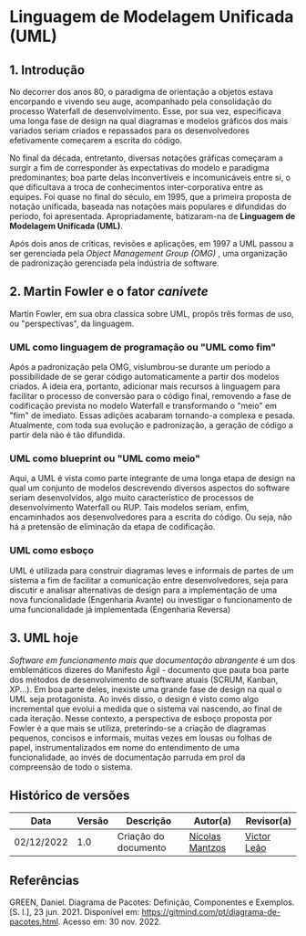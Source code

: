 # Linguagem de Modelagem Unificada (UML)


## 1. Introdução
No decorrer dos anos 80, o paradigma de orientação a objetos estava encorpando e vivendo seu auge, acompanhado pela consolidação do processo Waterfall de desenvolvimento. Esse, por sua vez, especificava uma longa fase de design na qual diagramas e modelos gráficos dos mais variados seriam criados e repassados para os desenvolvedores efetivamente começarem a escrita do código.

No final da década, entretanto, diversas notações gráficas começaram a surgir a fim de corresponder às expectativas do modelo e paradigma predominantes; boa parte delas inconvertíveis e incomunicáveis entre si, o que dificultava a troca de conhecimentos inter-corporativa entre as equipes. Foi quase no final do século, em 1995, que a primeira proposta de notação unificada, baseada nas notações mais populares e difundidas do período, foi apresentada. Apropriadamente, batizaram-na de <b>Linguagem de Modelagem Unificada (UML)</b>.

Após dois anos de críticas, revisões e aplicações, em 1997 a UML passou a ser gerenciada pela <i>Object Management Group (OMG) </i>, uma organização de padronização gerenciada pela indústria de software.

## 2. Martin Fowler e o fator <i>canivete</i>

Martin  Fowler, em sua obra classíca sobre UML, propôs três formas de uso, ou "perspectivas", da linguagem.

### UML como linguagem de programação ou "UML como fim"

Após a padronização pela OMG, vislumbrou-se durante um período a possibilidade de se gerar código automaticamente a partir dos modelos criados. A ideia era, portanto, adicionar
mais recursos à linguagem para facilitar o processo de conversão para o código final, removendo a fase de codificação prevista no modelo Waterfall e transformando o "meio" em "fim" de imediato. Essas adições acabaram tornando-a complexa e pesada. Atualmente, com toda sua evolução e padronização, a geração de código a partir dela não é tão difundida.


### UML como blueprint ou "UML como meio"

Aqui, a UML é vista como parte integrante de uma longa etapa de design na qual um conjunto de modelos descrevendo diversos aspectos do software seriam desenvolvidos, algo muito característico de processos de desenvolvimento Waterfall ou RUP. Tais modelos seriam, enfim, encaminhados aos desenvolvedores para a escrita do código. Ou seja, não há a pretensão de eliminação da etapa de codificação.

### UML como esboço

UML é utilizada para construir diagramas leves e informais de partes de um sistema a fim de facilitar a comunicação entre desenvolvedores, seja para discutir e analisar alternativas de design para a implementação de uma nova funcionalidade
(Engenharia Avante) ou investigar o funcionamento de uma funcionalidade já implementada (Engenharia Reversa)

## 3. UML hoje
<i>Software em funcionamento mais que documentação abrangente</i> é um dos emblemáticos dizeres do Manifesto Ágil - documento que
pauta boa parte dos métodos de desenvolvimento de software atuais (SCRUM, Kanban, XP...). Em boa parte deles, inexiste uma grande fase de design na qual o UML
seja protagonista. Ao invés disso, o design é visto como algo incremental que evolui a medida que o sistema vai nascendo, ao final de cada iteração. Nesse contexto, a perspectiva de esboço proposta por Fowler é 
a que mais se utiliza, preterindo-se a criação de diagramas pequenos, concisos e informais, muitas vezes em lousas ou folhas de papel, instrumentalizados em nome do entendimento de 
uma funcionalidade, ao invés de documentação parruda em prol da compreensão de todo o sistema.

## Histórico de versões
| Data       | Versão |      Descrição       | Autor(a)                                      | Revisor(a) |
|------------| ------ | -------------------- |-----------------------------------------------|------------|
| 02/12/2022 | 1.0    | Criação do documento | [Nícolas Mantzos](https://github.com/ngm1450) | [Victor Leão](https://github.com/victorleaoo) |


## Referências

GREEN, Daniel. Diagrama de Pacotes: Definição, Componentes e Exemplos. [S. l.], 23 jun. 2021. Disponível em: https://gitmind.com/pt/diagrama-de-pacotes.html. Acesso em: 30 nov. 2022.